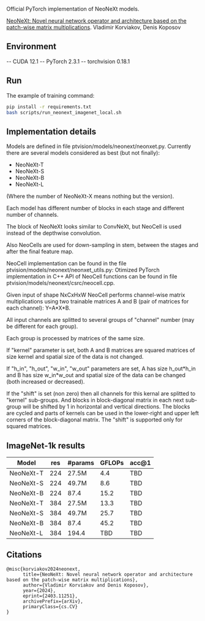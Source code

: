 Official PyTorch implementation of NeoNeXt models.

[NeoNeXt: Novel neural network operator and architecture based on the patch-wise matrix multiplications](https://arxiv.org/abs/2403.11251).
Vladimir Korviakov, Denis Koposov

## Environment

-- CUDA 12.1
-- PyTorch 2.3.1
-- torchvision 0.18.1

## Run

The example of training command:
```bash
pip install -r requirements.txt
bash scripts/run_neonext_imagenet_local.sh
```

## Implementation details

Models are defined in file ptvision/models/neonext/neonxet.py.
Currently there are several models considered as best (but not finally):
* NeoNeXt-T
* NeoNeXt-S
* NeoNeXt-B
* NeoNeXt-L

(Where the number of NeoNeXt-X means nothing but the version).

Each model has different number of blocks in each stage and different number of channels.

The block of NeoNeXt looks similar to ConvNeXt, but NeoCell is used instead of the depthwise convolution.

Also NeoCells are used for down-sampling in stem, between the stages and after the final feature map.

NeoCell implementation can be found in the file ptvision/models/neonext/neonxet_utils.py:
Otimized PyTorch implementation in C++ API of NeoCell functions can be found in file ptvision/models/neonext/csrc/neocell.cpp.

Given input of shape NxCxHxW NeoCell performs channel-wise matrix multiplications using two trainable matrices A and B (pair of matrices for each channel): Y=A\*X\*B.

All input channels are splitted to several groups of "channel" number (may be different for each group).

Each group is processed by matrices of the same size.

If "kernel" parameter is set, both A and B matrices are squared matrices of size kernel and spatial size of the data is not changed.

If "h_in", "h_out", "w_in", "w_out" parameters are set, A has size h_out\*h_in and B has size w_in\*w_out and spatial size of the data can be changed (both increased or decreased).

If the "shift" is set (non zero) then all channels for this kernal are splitted to "kernel" sub-groups. And blocks in block-diagonal matrix in each next sub-group will be shifted by 1 in horizontal and vertical directions. The blocks are cycled and parts of kernels can be used in the lower-right and upper left corners of the block-diagonal matrix. The "shift" is supported only for squared matrices.

## ImageNet-1k results

| Model     | res | #params | GFLOPs | acc@1 |
|-----------|-----|---------|--------|-------|
| NeoNeXt-T | 224 | 27.5M   |  4.4   |  TBD  |
| NeoNeXt-S | 224 | 49.7M   |  8.6   |  TBD  |
| NeoNeXt-B | 224 | 87.4    |  15.2  |  TBD  |
| NeoNeXt-T | 384 | 27.5M   |  13.3  |  TBD  |
| NeoNeXt-S | 384 | 49.7M   |  25.7  |  TBD  |
| NeoNeXt-B | 384 | 87.4    |  45.2  |  TBD  |
| NeoNeXt-L | 384 | 194.4   |  TBD   |  TBD  |

## Citations

```
@misc{korviakov2024neonext,
      title={NeoNeXt: Novel neural network operator and architecture based on the patch-wise matrix multiplications}, 
      author={Vladimir Korviakov and Denis Koposov},
      year={2024},
      eprint={2403.11251},
      archivePrefix={arXiv},
      primaryClass={cs.CV}
}
```